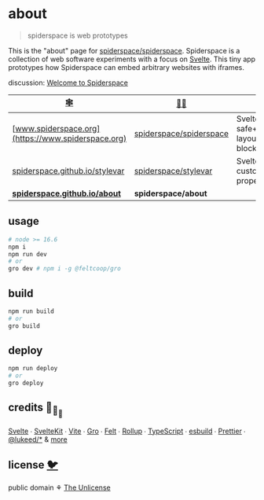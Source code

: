# about

> spiderspace is web prototypes

This is the "about" page for [spiderspace/spiderspace](https://github.com/spiderspace/spiderspace).
Spiderspace is a collection of web software experiments
with a focus on [Svelte](https://github.com/sveltejs/svelte).
This tiny app prototypes how Spiderspace can embed arbitrary websites with iframes.

discussion: [Welcome to Spiderspace](https://github.com/spiderspace/spiderspace/discussions/1)

| [🕸️](https://www.spiderspace.org)                                        | [🐙🐱](https://github.com/spiderspace)                                | 🧪                                              |
| ------------------------------------------------------------------------ | --------------------------------------------------------------------- | ----------------------------------------------- |
| [www.spiderspace.org](https://www.spiderspace.org)                       | [spiderspace/spiderspace](https://github.com/spiderspace/spiderspace) | Svelte; safe+serializable layout+content blocks |
| [spiderspace.github.io/stylevar](https://spiderspace.github.io/stylevar) | [spiderspace/stylevar](https://github.com/spiderspace/stylevar)       | Svelte; CSS custom properties                   |
| [**spiderspace.github.io/about**](https://spiderspace.github.io/about)   | **spiderspace/about**                                                 |                                                 |

## usage

```bash
# node >= 16.6
npm i
npm run dev
# or
gro dev # npm i -g @feltcoop/gro
```

## build

```bash
npm run build
# or
gro build
```

## deploy

```bash
npm run deploy
# or
gro deploy
```

## credits 🐢<sub>🐢</sub><sub><sub>🐢</sub></sub>

[Svelte](https://github.com/sveltejs/svelte) ∙
[SvelteKit](https://github.com/sveltejs/kit) ∙
[Vite](https://github.com/vitejs/vite) ∙
[Gro](https://github.com/feltcoop/gro) ∙
[Felt](https://github.com/feltcoop/felt) ∙
[Rollup](https://github.com/rollup/rollup) ∙
[TypeScript](https://github.com/microsoft/TypeScript) ∙
[esbuild](https://github.com/evanw/esbuild) ∙
[Prettier](https://github.com/prettier/prettier) ∙
[@lukeed\/\*](https://github.com/lukeed)
& [more](package.json)

## license [🐦](https://wikipedia.org/wiki/Free_and_open-source_software)

public domain ⚘ [The Unlicense](license)

